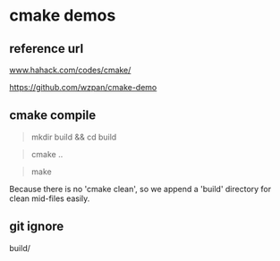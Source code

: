 # cmake demos

## reference url

www.hahack.com/codes/cmake/

https://github.com/wzpan/cmake-demo

## cmake compile

>mkdir build && cd build

>cmake ..

>make

Because there is no 'cmake clean', so we append a 'build' directory for clean mid-files easily.

## git ignore
build/
